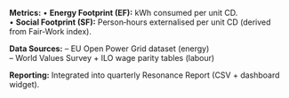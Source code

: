 **Metrics:**
• **Energy Footprint (EF):** kWh consumed per unit CD.  
• **Social Footprint (SF):** Person‑hours externalised per unit CD (derived from Fair‑Work index).

**Data Sources:**
– EU Open Power Grid dataset (energy)  
– World Values Survey + ILO wage parity tables (labour)

**Reporting:** Integrated into quarterly Resonance Report (CSV + dashboard widget).